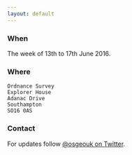 ```yaml
---
layout: default
---
```

### When

The week of 13th to 17th June 2016.

### Where

    Ordnance Survey
    Explorer House
    Adanac Drive
    Southampton
    SO16 0AS

### Contact

For updates follow [@osgeouk on Twitter](https://twitter.com/osgeouk).
